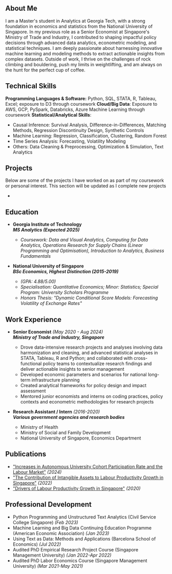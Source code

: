 ## About Me
I am a Master's student in Analytics at Georgia Tech, with a strong foundation in economics and statistics from the National University of Singapore. In my previous role as a Senior Economist at Singapore's Ministry of Trade and Industry, I contributed to shaping impactful policy decisions through advanced data analytics, econometric modeling, and statistical techniques. I am deeply passionate about harnessing innovative machine learning and modeling methods to extract actionable insights from complex datasets. Outside of work, I thrive on the challenges of rock climbing and bouldering, push my limits in weightlifting, and am always on the hunt for the perfect cup of coffee.

## Technical Skills
**Programming Languages & Software:** Python, SQL, STATA, R, Tableau, Excel; exposure to D3 through coursework
**Cloud/Big Data**: Exposure to AWS, GCP, PySpark, Databricks, Azure Machine Learning through coursework
**Statistical/Analytical Skills**:
- Causal Inference: Survival Analysis, Difference-in-Differences, Matching Methods, Regression Discontinuity Design, Synthetic Controls
- Machine Learning: Regression, Classification, Clustering, Random Forest
- Time Series Analysis: Forecasting, Volatility Modeling
- Others: Data Cleaning & Preprocessing, Optimization & Simulation, Text Analytics

## Projects
Below are some of the projects I have worked on as part of my coursework or personal interest. This section will be updated as I complete new projects
- <placeholder>

## Education
- **Georgia Institute of Technology**   
***MS Analytics (Expected 2025)***    
    - *Coursework: Data and Visual Analytics, Computing for Data Analytics, Operations Research for Supply Chains (Linear Programming and Optimisation), Introduction to Analytics, Business Fundamentals*

- **National University of Singapore**  
***BSc Economics, Highest Distinction (2015-2019)***    
    - *(GPA: 4.88/5.00)*    
    - *Specialisation: Quantitative Economics; Minor: Statistics; Special Program: University Scholars Programme*   
    - *Honors Thesis: "Dynamic Conditional Score Models: Forecasting Volatility of Exchange Rates"*

## Work Experience
- **Senior Economist** *(May 2020 - Aug 2024)*  
***Ministry of Trade and Industry, Singapore*** 
    - Drove data-intensive research projects and analyses involving data harmonization and cleaning, and advanced statistical analyses in STATA, Tableau, R and Python; and collaborated with cross-functional policy teams to contextualize research findings and deliver actionable insights to senior management
    - Developed economic parameters and scenarios for national long-term infrastructure planning
    - Created analytical frameworks for policy design and impact assessment
    - Mentored junior economists and interns on coding practices, policy contexts and econometric methodologies for research projects

- **Research Assistant / Intern** *(2016-2020)*  
***Various government agencies and research bodies***   
    - Ministry of Health
    - Ministry of Social and Family Development
    - National University of Singapore, Economics Department


## Publications 
- ["Increases in Autonomous University Cohort Participation Rate and the Labour Market"](https://www.mti.gov.sg/-/media/MTI/Resources/Economic-Survey-of-Singapore/2024/Economic-Survey-of-Singapore-First-Quarter-2024/FA_1Q24.pdf) *(2024)*
- ["The Contribution of Intangible Assets to Labour Productivity Growth in Singapore"](https://www.mti.gov.sg/-/media/MTI/Resources/Economic-Survey-of-Singapore/2022/Economic-Survey-of-Singapore-First-Quarter-2022/FA2_1Q22.pdf) *(2022)*
- ["Drivers of Labour Productivity Growth in Singapore"](https://www.mti.gov.sg/-/media/MTI/Resources/Economic-Survey-of-Singapore/2020/Economic-Survey-of-Singapore-Third-Quarter-2020/FA_3Q20.pdf) *(2020)*


## Professional Development
- Python Programming and Unstructured Text Analytics (Civil Service College Singapore) *(Feb 2023)*
- Machine Learning and Big Data Continuing Education Programme (American Economic Association) *(Jan 2023)*
- Using Text as Data: Methods and Applications (Barcelona School of Economics) *(Jul 2022)*
- Audited PhD Empirical Research Project Course (Singapore Management University) *(Jan 2022-Apr 2022)*
- Audited PhD Labor Economics Course (Singapore Management University) *(Mar 2021-May 2021)*
